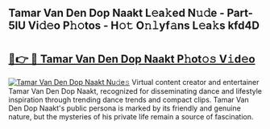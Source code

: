 ## Tamar Van Den Dop Naakt L𝚎a𝚔ed N𝚞𝚍e - Part-5lU Vi𝚍𝚎o P𝚑𝚘tos - H𝚘𝚝 O𝚗𝚕yf𝚊ns L𝚎a𝚔s kfd4D

# <h2><a href="http://kfasyp.oniu.top/?m=Tamar+Van+Den+Dop+Naakt">🔗👉 🔴 Tamar Van Den Dop Naakt P𝚑ot𝚘𝚜 V𝚒d𝚎o</a></h2>

[![Tamar Van Den Dop Naakt Nu𝚍e𝚜](https://i.imgur.com/0qMVB7G.gif)](http://kfasyp.oniu.top/?m=Tamar+Van+Den+Dop+Naakt)
Virtual content creator and entertainer Tamar Van Den Dop Naakt, recognized for disseminating dance and lifestyle inspiration through trending dance trends and compact clips. Tamar Van Den Dop Naakt's public persona is marked by its friendly and genuine nature, but the mysteries of his private life remain a source of fascination.  
